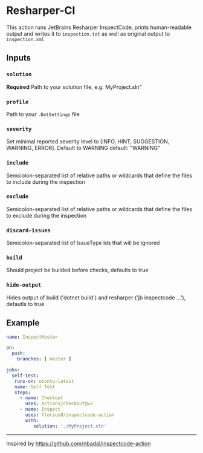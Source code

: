 # Resharper-CI

This action runs JetBrains Resharper InspectCode, prints human-readable output and writes it to `inspection.txt` as well as original output to `inspection.xml`

## Inputs

### `solution`

  **Required** Path to your solution file, e.g. MyProject.sln"

### `profile`

  Path to your `.DotSettings` file

### `severity`

  Set minimal reported severity level to [INFO, HINT, SUGGESTION, WARNING, ERROR]. Default to WARNING
  default: "WARNING"

### `include`

  Semicolon-separated list of relative paths or wildcards that define the files to include during the inspection

### `exclude`

  Semicolon-separated list of relative paths or wildcards that define the
  files to exclude during the inspection

### `discard-issues`

  Semicolon-separated list of IssueType Ids that will be ignored

### `build`

  Should project be builded before checks, defaults to true

### `hide-output`

  Hides output of build ('dotnet build') and resharper ('jb inspectcode ...'), defautls to true

## Example

```yaml
name: InspectMaster

on:
  push:
    branches: [ master ]

jobs:
  self-test:
   runs-on: ubuntu-latest
   name: Self Test
   steps:
     - name: Checkout
       uses: actions/checkout@v2
     - name: Inspect
       uses: florius0/inspectcode-action
       with:
          solution: './MyProject.sln'
```

------
Inspired by <https://github.com/nbadal/inspectcode-action>

